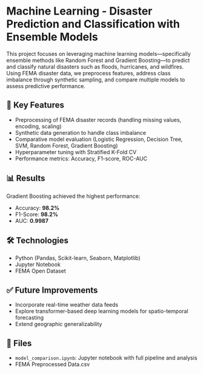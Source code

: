 # Machine Learning - Disaster Prediction and Classification with Ensemble Models

This project focuses on leveraging machine learning models—specifically ensemble methods like Random Forest and Gradient Boosting—to predict and classify natural disasters such as floods, hurricanes, and wildfires. Using FEMA disaster data, we preprocess features, address class imbalance through synthetic sampling, and compare multiple models to assess predictive performance.

## 🚀 Key Features

- Preprocessing of FEMA disaster records (handling missing values, encoding, scaling)
- Synthetic data generation to handle class imbalance
- Comparative model evaluation (Logistic Regression, Decision Tree, SVM, Random Forest, Gradient Boosting)
- Hyperparameter tuning with Stratified K-Fold CV
- Performance metrics: Accuracy, F1-score, ROC-AUC

## 📊 Results

Gradient Boosting achieved the highest performance:
- Accuracy: **98.2%**
- F1-Score: **98.2%**
- AUC: **0.9987**

## 🛠 Technologies

- Python (Pandas, Scikit-learn, Seaborn, Matplotlib)
- Jupyter Notebook
- FEMA Open Dataset

## ✅ Future Improvements

- Incorporate real-time weather data feeds
- Explore transformer-based deep learning models for spatio-temporal forecasting
- Extend geographic generalizability

## 📁 Files

- `model_comparison.ipynb`: Jupyter notebook with full pipeline and analysis
-  FEMA Preprocessed Data.csv

